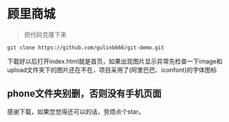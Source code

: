 # 顾里商城

>把代码克隆下来

```
git clone https://github.com/gulinb666/git-demo.git
```

下载好以后打开index.html就是首页，如果出现图片显示异常先检查一下image和upload文件夹下的图片还在不在，项目采用了(阿里巴巴、iconfont)的字体图标

## phone文件夹别删，否则没有手机页面

感谢下载，如果您觉得还可以的话，劳烦点个star。